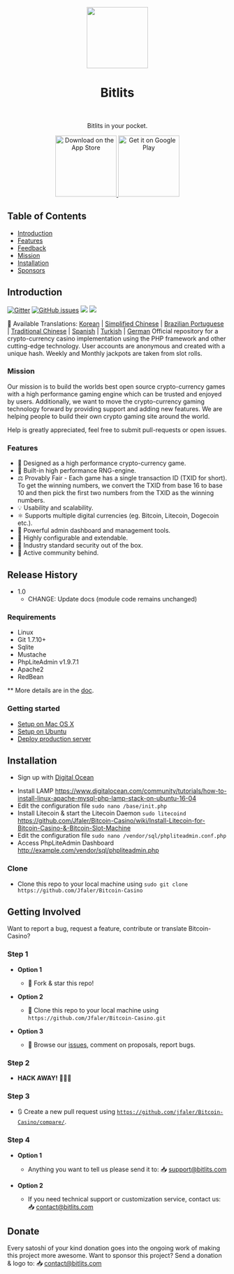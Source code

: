 <p align="center">
<img src="https://i.postimg.cc/HLmRx2My/logo.png" width="140" align="center">
  </p>
<h1 align="center"> Bitlits </h1> <br>
<p align="center">
  <a href="https://bitlits.com">
  </a>
</p>

<p align="center">
  Bitlits in your pocket.
</p>

<p align="center">
  <a href="https://itunes.apple.com/us/app/">
    <img alt="Download on the App Store" title="App Store" src="http://i.imgur.com/0n2zqHD.png" width="140">
  </a>

  <a href="https://play.google.com/store/apps/details?id=io.gonative.android.xrwyjq">
    <img alt="Get it on Google Play" title="Google Play" src="http://i.imgur.com/mtGRPuM.png" width="140">
  </a>
</p>

## Table of Contents

- [Introduction](#introduction)
- [Features](#features)
- [Feedback](#getting-involved)
- [Mission](#mission)
- [Installation](#installation)
- [Sponsors](#donate)

## Introduction
[![Gitter](https://badges.gitter.im/Join%20Chat.svg)](https://gitter.im/altcoincasino/Lobby?utm_source=share-link&utm_medium=link&utm_campaign=share-link)
[![GitHub issues](https://img.shields.io/github/issues/Jfaler/bitcoin-casino.svg)](https://github.com/Jfaler/Bitcoin-Slot-Machine/issues)
![](https://img.shields.io/github/stars/jfaler/bitcoin-casino.svg)
[![](https://img.shields.io/twitter/follow/bitlits.svg?label=Follow&style=social)](https://twitter.com/bitlits)

:memo: Available Translations: [Korean](https://github.com/Jfaler/bitcoin-casino/blob/master/doc/KO_README.md) | [Simplified Chinese](https://github.com/Jfaler/bitcoin-casino/blob/master/doc/) | [Brazilian Portuguese](https://github.com/Jfaler/bitcoin-casino/blob/master/doc/) | [Traditional Chinese](https://github.com/Jfaler/bitcoin-casino/blob/master/doc/) | [Spanish](https://github.com/Jfaler/bitcoin-casino/blob/master/doc/) | [Turkish](https://github.com/Jfaler/bitcoin-casino/blob/master/doc/) | [German](https://github.com/Jfaler/bitcoin-casino/blob/master/doc/)
Official repository for a crypto-currency casino implementation using the PHP framework and other cutting-edge technology. User accounts are anonymous and created with a unique hash. Weekly and Monthly jackpots are taken from slot rolls.

### Mission

Our mission is to build the worlds best open source crypto-currency games with a high performance gaming engine which can be trusted and enjoyed by users. Additionally, we want to move the crypto-currency gaming technology forward by providing support and adding new features. We are helping people to build their own crypto gaming site around the world.

Help is greatly appreciated, feel free to submit pull-requests or open issues.

### Features

* 🎰 Designed as a high performance crypto-currency game.
* 🧠 Built-in high performance RNG-engine.
* ⚖️ Provably Fair - Each game has a single transaction ID (TXID for short). To get the winning numbers, we convert the TXID from base 16 to base 10 and then pick the first two numbers from the TXID as the winning numbers.
* 💡 Usability and scalability.
* ⚛️ Supports multiple digital currencies (eg. Bitcoin, Litecoin, Dogecoin etc.).
* 📖 Powerful admin dashboard and management tools.
* 🔧 Highly configurable and extendable.
* 🔐 Industry standard security out of the box.
* 💬 Active community behind.

## Release History

* 1.0
    * CHANGE: Update docs (module code remains unchanged)


### Requirements

* Linux
* Git 1.7.10+
* Sqlite
* Mustache
* PhpLiteAdmin v1.9.7.1
* Apache2
* RedBean

** More details are in the [doc](doc).

### Getting started

* [Setup on Mac OS X](doc/setup-local-osx.md)
* [Setup on Ubuntu](doc/setup-local-ubuntu.md)
* [Deploy production server](doc/deploy-production-server.md)

## Installation

* <p>Sign up with <a target="_blank" href="https://m.do.co/c/397fb2277475">Digital Ocean</a><img width="1" height="1" border="0" alt="" style="border:none !important; margin:0px !important;" /></p>
* Install LAMP https://www.digitalocean.com/community/tutorials/how-to-install-linux-apache-mysql-php-lamp-stack-on-ubuntu-16-04
* Edit the configuration file `sudo nano /base/init.php`
* Install Litecoin & start the Litecoin Daemon `sudo litecoind` https://github.com/Jfaler/Bitcoin-Casino/wiki/Install-Litecoin-for-Bitcoin-Casino-&-Bitcoin-Slot-Machine
* Edit the configuration file `sudo nano /vendor/sql/phpliteadmin.conf.php`
* Access PhpLiteAdmin Dashboard http://example.com/vendor/sql/phpliteadmin.php

### Clone

- Clone this repo to your local machine using `sudo git clone https://github.com/Jfaler/Bitcoin-Casino`

## Getting Involved

Want to report a bug, request a feature, contribute or translate Bitcoin-Casino?


### Step 1

- **Option 1**
    - 🍴 Fork & star this repo!

- **Option 2**
    - 👯 Clone this repo to your local machine using `https://github.com/Jfaler/Bitcoin-Casino.git`

- **Option 3**
    - 🔔 Browse our [issues](https://github.com/Jfaler/Bitcoin-Casino/issues), comment on proposals, report bugs.

### Step 2

- **HACK AWAY!** 🔨🔨🔨

### Step 3

- 🔃 Create a new pull request using <a href="https://github.com/jfaler/Bitcoin-Casino/compare/" target="_blank">`https://github.com/jfaler/Bitcoin-Casino/compare/`</a>.

### Step 4

- **Option 1**
    - Anything you want to tell us please send it to: 📥 [support@bitlits.com](mailto:support@bitlits.com)
    
- **Option 2**
    - If you need technical support or customization service, contact us: 📥 [contact@bitlits.com](mailto:contact@bitlits.com)
    
## Donate
Every satoshi of your kind donation goes into the ongoing work of making this project more awesome. Want to sponsor this project? Send a donation & logo to: 📥 [contact@bitlits.com](mailto:contact@bitlits.com)
